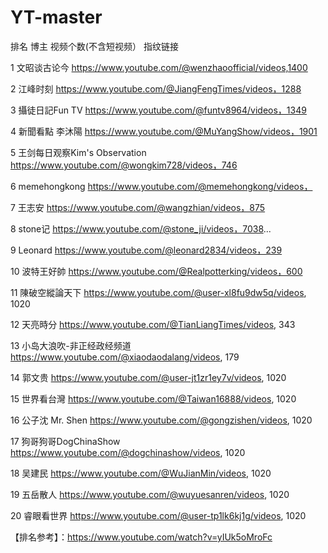 # YT-master

排名	博主	视频个数(不含短视频）	指纹链接


1	文昭谈古论今
https://www.youtube.com/@wenzhaoofficial/videos,1400

2	江峰时刻
https://www.youtube.com/@JiangFengTimes/videos，1288	

3	攝徒日記Fun TV
https://www.youtube.com/@funtv8964/videos，1349	

4	新聞看點 李沐陽
https://www.youtube.com/@MuYangShow/videos，1901	

5	王剑每日观察Kim's Observation
https://www.youtube.com/@wongkim728/videos，746	

6	memehongkong
https://www.youtube.com/@memehongkong/videos，

7	王志安
https://www.youtube.com/@wangzhian/videos，875	

8	stone记
https://www.youtube.com/@stone_ji/videos，7038...	

9	Leonard
https://www.youtube.com/@leonard2834/videos，239	

10	波特王好帥
https://www.youtube.com/@Realpotterking/videos，600	

11  陳破空縱論天下
https://www.youtube.com/@user-xl8fu9dw5q/videos, 1020

12  天亮時分
https://www.youtube.com/@TianLiangTimes/videos, 343

13  小岛大浪吹-非正经政经频道
https://www.youtube.com/@xiaodaodalang/videos, 179

14  郭文贵
https://www.youtube.com/@user-jt1zr1ey7v/videos, 1020

15  世界看台灣
https://www.youtube.com/@Taiwan16888/videos, 1020

16  公子沈 Mr. Shen
https://www.youtube.com/@gongzishen/videos, 1020

17  狗哥狗哥DogChinaShow
https://www.youtube.com/@dogchinashow/videos, 1020

18  吴建民
https://www.youtube.com/@WuJianMin/videos, 1020

19  五岳散人
https://www.youtube.com/@wuyuesanren/videos, 1020

20  睿眼看世界
https://www.youtube.com/@user-tp1lk6kj1g/videos, 1020

【排名参考】：https://www.youtube.com/watch?v=yIUk5oMroFc
